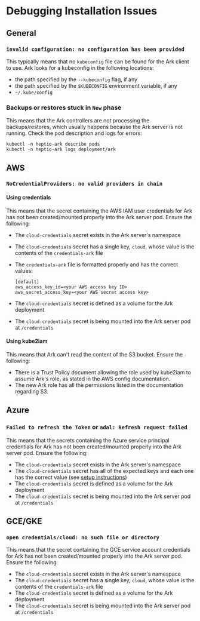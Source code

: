 # Debugging Installation Issues

## General

### `invalid configuration: no configuration has been provided`
This typically means that no `kubeconfig` file can be found for the Ark client to use. Ark looks for a kubeconfig in the 
following locations:
* the path specified by the `--kubeconfig` flag, if any
* the path specified by the `$KUBECONFIG` environment variable, if any
* `~/.kube/config`

### Backups or restores stuck in `New` phase
This means that the Ark controllers are not processing the backups/restores, which usually happens because the Ark server is not running. Check the pod description and logs for errors:
```
kubectl -n heptio-ark describe pods
kubectl -n heptio-ark logs deployment/ark
```


## AWS

### `NoCredentialProviders: no valid providers in chain`

#### Using credentials
This means that the secret containing the AWS IAM user credentials for Ark has not been created/mounted properly 
into the Ark server pod. Ensure the following:
* The `cloud-credentials` secret exists in the Ark server's namespace
* The `cloud-credentials` secret has a single key, `cloud`, whose value is the contents of the `credentials-ark` file
* The `credentials-ark` file is formatted properly and has the correct values:
    
    ```
    [default]
    aws_access_key_id=<your AWS access key ID>
    aws_secret_access_key=<your AWS secret access key>
    ```
* The `cloud-credentials` secret is defined as a volume for the Ark deployment
* The `cloud-credentials` secret is being mounted into the Ark server pod at `/credentials`

#### Using kube2iam
This means that Ark can't read the content of the S3 bucket. Ensure the following:
* There is a Trust Policy document allowing the role used by kube2iam to assume Ark's role, as stated in the AWS config documentation.
* The new Ark role has all the permissions listed in the documentation regarding S3.


## Azure

### `Failed to refresh the Token` or `adal: Refresh request failed`
This means that the secrets containing the Azure service principal credentials for Ark has not been created/mounted 
properly into the Ark server pod. Ensure the following:
* The `cloud-credentials` secret exists in the Ark server's namespace
* The `cloud-credentials` secret has all of the expected keys and each one has the correct value (see [setup instructions](0))
* The `cloud-credentials` secret is defined as a volume for the Ark deployment
* The `cloud-credentials` secret is being mounted into the Ark server pod at `/credentials`


## GCE/GKE

### `open credentials/cloud: no such file or directory`
This means that the secret containing the GCE service account credentials for Ark has not been created/mounted properly 
into the Ark server pod. Ensure the following:
* The `cloud-credentials` secret exists in the Ark server's namespace
* The `cloud-credentials` secret has a single key, `cloud`, whose value is the contents of the `credentials-ark` file
* The `cloud-credentials` secret is defined as a volume for the Ark deployment
* The `cloud-credentials` secret is being mounted into the Ark server pod at `/credentials`

[0]: azure-config#credentials-and-configuration
